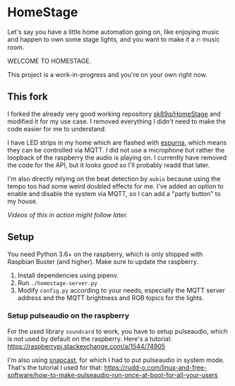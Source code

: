 # HomeStage

Let's say you have a little home automation going on, like enjoying music and happen to own some stage lights, and you want to make it a 🔥 music room.

WELCOME TO HOMESTAGE.

This project is a work-in-progress and you're on your own right now.

## This fork

I forked the already very good working repository [sk89q/HomeStage](https://github.com/sk89q/HomeStage) and modified it for my use case. I removed everything I didn't need to make the code easier for me to understand.

I have LED strips in my home which are flashed with [espurna](https://github.com/xoseperez/espurna), which means they can be controlled via MQTT. I did not use a microphone but rather the loopback of the raspberry the audio is playing on. I currently have removed the code for the API, but it looks good so I'll probably readd that later.

I'm also directly relying on the beat detection by `aubio` because using the tempo too had some weird doubled effects for me. I've added an option to enable and disable the system via MQTT, so I can add a "party button" to my house.

*Videos of this in action might follow later.*

## Setup

You need Python 3.6+ on the raspberry, which is only shipped with Raspbian Buster (and higher). Make sure to update the raspberry.

1. Install dependencies using pipenv.
2. Run `./homestage-server.py`
3. Modify `config.py` according to your needs, especially the MQTT server address and the MQTT brightness and RGB topics for the lights.

### Setup pulseaudio on the raspberry

For the used library `soundcard` to work, you have to setup pulseaudio, which is not used by default on the raspberry. Here's a tutorial: https://raspberrypi.stackexchange.com/a/1544/74905

I'm also using [snapcast](https://github.com/xoseperez/espurna), for which I had to put pulseaudio in system mode. That's the tutorial I used for that: https://rudd-o.com/linux-and-free-software/how-to-make-pulseaudio-run-once-at-boot-for-all-your-users

